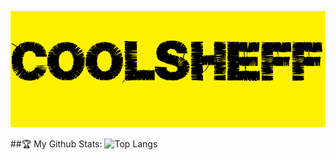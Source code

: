 ![GitHub Logo](/logo.png)


 ##:trophy: My Github Stats:
![Top Langs](https://github-readme-stats.vercel.app/api/top-langs/?username=CoolSheff131&theme=vision-friendly-dark)
